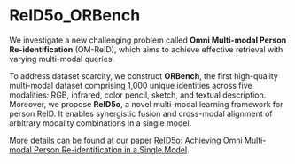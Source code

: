 # ReID5o_ORBench
We investigate a new challenging problem called **Omni Multi-modal Person Re-identification** (OM-ReID), which aims to achieve effective retrieval with varying multi-modal queries. 

To address dataset scarcity, we construct **ORBench**, the first high-quality multi-modal dataset comprising 1,000 unique identities across five modalities: RGB, infrared, color pencil, sketch, and textual description. Moreover, we propose **ReID5o**, a novel multi-modal learning framework for person ReID. It enables synergistic fusion and cross-modal alignment of arbitrary modality combinations in a single model. 

More details can be found at our paper [ReID5o: Achieving Omni Multi-modal Person Re-identification in a Single Model](https://arxiv.org/abs/2312.03441).
